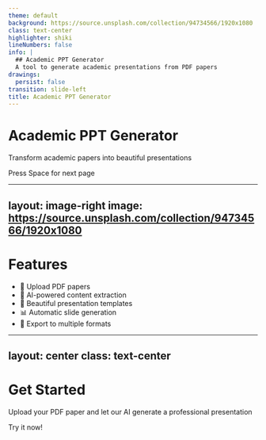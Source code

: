 ```yaml
---
theme: default
background: https://source.unsplash.com/collection/94734566/1920x1080
class: text-center
highlighter: shiki
lineNumbers: false
info: |
  ## Academic PPT Generator
  A tool to generate academic presentations from PDF papers
drawings:
  persist: false
transition: slide-left
title: Academic PPT Generator
---
```


# Academic PPT Generator

Transform academic papers into beautiful presentations

<div class="pt-12">
  <span @click="$slidev.nav.next" class="px-2 py-1 rounded cursor-pointer" hover="bg-white bg-opacity-10">
    Press Space for next page <carbon:arrow-right class="inline"/>
  </span>
</div>

---
layout: image-right
image: https://source.unsplash.com/collection/94734566/1920x1080
---

# Features

- 📝 Upload PDF papers
- 🤖 AI-powered content extraction
- 🎨 Beautiful presentation templates
- 📊 Automatic slide generation
- 💾 Export to multiple formats

---
layout: center
class: text-center
---

# Get Started

Upload your PDF paper and let our AI generate a professional presentation

<div class="pt-4">
  <span class="px-2 py-1 rounded cursor-pointer" hover="bg-white bg-opacity-10">
    Try it now! <carbon:arrow-right class="inline"/>
  </span>
</div> 
